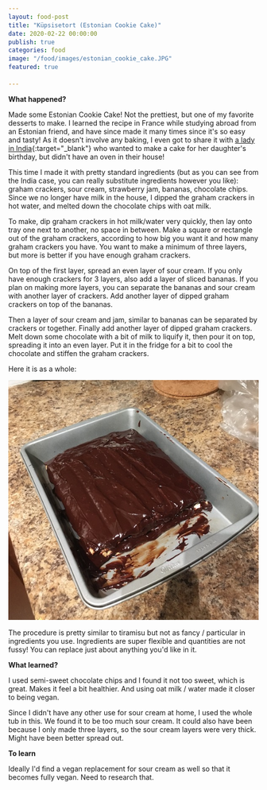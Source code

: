 ```yaml
---
layout: food-post
title: "Küpsisetort (Estonian Cookie Cake)"
date: 2020-02-22 00:00:00
publish: true
categories: food
image: "/food/images/estonian_cookie_cake.JPG"
featured: true

---
```


__What happened?__

Made some Estonian Cookie Cake! Not the prettiest, but one of my favorite desserts to make. I learned the recipe in France while studying abroad from an Estonian friend, and have since made it many times since it's so easy and tasty! As it doesn't involve any baking, I even got to share it with [a lady in India](/travel/spice-paradise-estonian-cookie-cake){:target="_blank"} who wanted to make a cake for her daughter's birthday, but didn't have an oven in their house!

This time I made it with pretty standard ingredients (but as you can see from the India case, you can really substitute ingredients however you like): graham crackers, sour cream, strawberry jam, bananas, chocolate chips. Since we no longer have milk in the house, I dipped the graham crackers in hot water, and melted down the chocolate chips with oat milk. 

To make, dip graham crackers in hot milk/water very quickly, then lay onto tray one next to another, no space in between. Make a square or rectangle out of the graham crackers, according to how big you want it and how many graham crackers you have. You want to make a minimum of three layers, but more is better if you have enough graham crackers.

On top of the first layer, spread an even layer of sour cream. If you only have enough crackers for 3 layers, also add a layer of sliced bananas. If you plan on making more layers, you can separate the bananas and sour cream with another layer of crackers. Add another layer of dipped graham crackers on top of the bananas. 

Then a layer of sour cream and jam, similar to bananas can be separated by crackers or together. Finally add another layer of dipped graham crackers. Melt down some chocolate with a bit of milk to liquify it, then pour it on top, spreading it into an even layer. Put it in the fridge for a bit to cool the chocolate and stiffen the graham crackers.

Here it is as a whole:

<img class="hero" src="/food/images/estonian_cookie_cake_whole.JPG" />

The procedure is pretty similar to tiramisu but not as fancy / particular in ingredients you use. Ingredients are super flexible and quantities are not fussy! You can replace just about anything you'd like in it.

__What learned?__

I used semi-sweet chocolate chips and I found it not too sweet, which is great. Makes it feel a bit healthier. And using oat milk / water made it closer to being vegan. 

Since I didn't have any other use for sour cream at home, I used the whole tub in this. We found it to be too much sour cream. It could also have been because I only made three layers, so the sour cream layers were very thick. Might have been better spread out.

__To learn__

Ideally I'd find a vegan replacement for sour cream as well so that it becomes fully vegan. Need to research that.